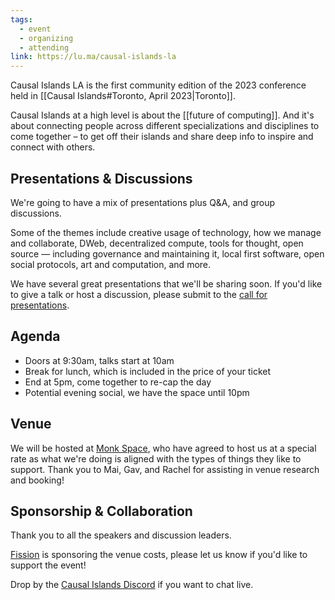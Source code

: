 ```yaml
---
tags:
  - event
  - organizing
  - attending
link: https://lu.ma/causal-islands-la
---
```

Causal Islands LA is the first community edition of the 2023 conference held in [[Causal Islands#Toronto, April 2023|Toronto]].

​Causal Islands at a high level is about the [[future of computing]]. And it's about connecting people across different specializations and disciplines to come together – to get off their islands and share deep info to inspire and connect with others.
## ​Presentations & Discussions

​We're going to have a mix of presentations plus Q&A, and group discussions.

​Some of the themes include creative usage of technology, how we manage and collaborate, DWeb, decentralized compute, tools for thought, open source — including governance and maintaining it, local first software, open social protocols, art and computation, and more.

​We have several great presentations that we'll be sharing soon. If you'd like to give a talk or host a discussion, please submit to the [call for presentations](https://schedule.fission.codes/causal-islands-losangeles-2024/cfp).
## ​Agenda

- ​Doors at 9:30am, talks start at 10am
- ​Break for lunch, which is included in the price of your ticket
- ​End at 5pm, come together to re-cap the day
- ​Potential evening social, we have the space until 10pm

## ​Venue

​We will be hosted at [Monk Space](https://www.monkspace.com/), who have agreed to host us at a special rate as what we're doing is aligned with the types of things they like to support. Thank you to Mai, Gav, and Rachel for assisting in venue research and booking!

## ​Sponsorship & Collaboration

​Thank you to all the speakers and discussion leaders.

​[Fission](https://fission.codes/) is sponsoring the venue costs, please let us know if you'd like to support the event!

​Drop by the [Causal Islands Discord](https://discord.gg/KEa7J3uNfs) if you want to chat live.